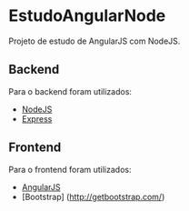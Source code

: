 # EstudoAngularNode
Projeto de estudo de AngularJS com NodeJS.

## Backend
Para o backend foram utilizados:
* [NodeJS](https://nodejs.org/)
* [Express](http://expressjs.com/)
 
## Frontend
Para o frontend foram utilizados:
* [AngularJS](https://angularjs.org/)
* [Bootstrap] (http://getbootstrap.com/)
